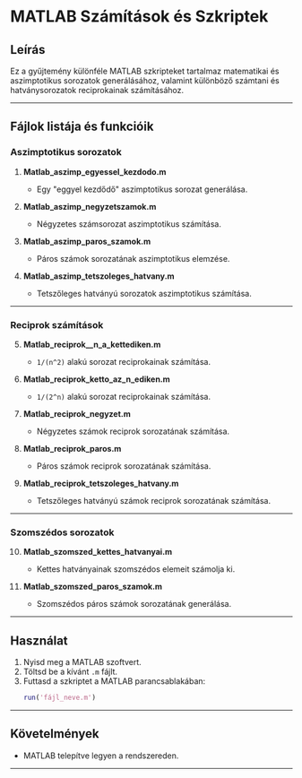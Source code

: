 # MATLAB Számítások és Szkriptek

## Leírás
Ez a gyűjtemény különféle MATLAB szkripteket tartalmaz matematikai és aszimptotikus sorozatok generálásához, valamint különböző számtani és hatványsorozatok reciprokainak számításához.

---

## Fájlok listája és funkcióik

### Aszimptotikus sorozatok
1. **Matlab_aszimp_egyessel_kezdodo.m**
   - Egy "eggyel kezdődő" aszimptotikus sorozat generálása.
   
2. **Matlab_aszimp_negyzetszamok.m**
   - Négyzetes számsorozat aszimptotikus számítása.

3. **Matlab_aszimp_paros_szamok.m**
   - Páros számok sorozatának aszimptotikus elemzése.

4. **Matlab_aszimp_tetszoleges_hatvany.m**
   - Tetszőleges hatványú sorozatok aszimptotikus számítása.

---

### Reciprok számítások
5. **Matlab_reciprok__n_a_kettediken.m**
   - `1/(n^2)` alakú sorozat reciprokainak számítása.

6. **Matlab_reciprok_ketto_az_n_ediken.m**
   - `1/(2^n)` alakú sorozat reciprokainak számítása.

7. **Matlab_reciprok_negyzet.m**
   - Négyzetes számok reciprok sorozatának számítása.

8. **Matlab_reciprok_paros.m**
   - Páros számok reciprok sorozatának számítása.

9. **Matlab_reciprok_tetszoleges_hatvany.m**
   - Tetszőleges hatványú számok reciprok sorozatának számítása.

---

### Szomszédos sorozatok
10. **Matlab_szomszed_kettes_hatvanyai.m**
    - Kettes hatványainak szomszédos elemeit számolja ki.

11. **Matlab_szomszed_paros_szamok.m**
    - Szomszédos páros számok sorozatának generálása.

---

## Használat
1. Nyisd meg a MATLAB szoftvert.
2. Töltsd be a kívánt `.m` fájlt.
3. Futtasd a szkriptet a MATLAB parancsablakában:
   ```matlab
   run('fájl_neve.m')
   ```

---

## Követelmények
- MATLAB telepítve legyen a rendszereden.

---
